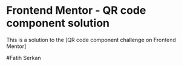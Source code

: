 # Frontend Mentor - QR code component solution

This is a solution to the [QR code component challenge on Frontend Mentor]

#Fatih Serkan
